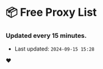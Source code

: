 # :package: Free Proxy List
### Updated every 15 minutes.

- Last updated: `2024-09-15 15:28`

:heart:
